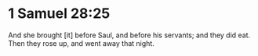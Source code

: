 # 1 Samuel 28:25

And she brought [it] before Saul, and before his servants; and they did eat. Then they rose up, and went away that night.
